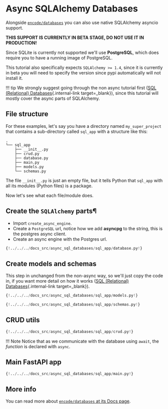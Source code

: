 # Async SQLAlchemy Databases

Alongside <a href="https://github.com/encode/databases" class="external-link" target="_blank">`encode/databases`</a> you can also use native SQLAlchemy asyncio support.

**THIS SUPPORT IS CURRENTLY IN BETA STAGE, DO NOT USE IT IN PRODUCTION!**

Since SQLite is currently not supported we'll use **PostgreSQL**, which does require you to have a running image of PostgreSQL.

This tutorial also specifically expects `SQLAlchemy >= 1.4`, since it is currently in beta you will need to specify the version since pypi automatically will not install it.

!!! tip
    We strongly suggest going through the non async tutorial first ([SQL (Relational) Databases](../tutorial/sql-databases.md){.internal-link target=_blank}), since this tutorial will mostly cover the async parts of SQLAlchemy.

## File structure

For these examples, let's say you have a directory named `my_super_project` that contains a sub-directory called `sql_app` with a structure like this:

```
.
└── sql_app
    ├── __init__.py
    ├── crud.py
    ├── database.py
    ├── main.py
    ├── models.py
    └── schemas.py
```

The file `__init__.py` is just an empty file, but it tells Python that `sql_app` with all its modules (Python files) is a package.

Now let's see what each file/module does.
    
## Create the `SQLAlchemy` parts¶

* Import `create_async_engine`.
* Create a `PostgreSQL` url, notice how we add **asyncpg** to the string, this is the postgres async client.
* Create an async engine with the Postgres url.

```Python hl_lines="1  4  6"
{!../../../docs_src/async_sql_databases/sql_app/database.py!}
```

## Create models and schemas

This step in unchanged from the non-async way, so we'll just copy the code in, if you want more detail on how it works ([SQL (Relational) Databases](../tutorial/sql-databases.md){.internal-link target=_blank}).

```Python
{!../../../docs_src/async_sql_databases/sql_app/models.py!}
```

```Python
{!../../../docs_src/async_sql_databases/sql_app/schemas.py!}
```

## CRUD utils

```Python
{!../../../docs_src/async_sql_databases/sql_app/crud.py!}
```

!!! Note
    Notice that as we communicate with the database using `await`, the *function* is declared with `async`.

## Main FastAPI app

```Python
{!../../../docs_src/async_sql_databases/sql_app/main.py!}
```

## More info

You can read more about <a href="https://docs.sqlalchemy.org/en/14/orm/extensions/asyncio.html" class="external-link" target="_blank">`encode/databases` at its Docs page</a>.
